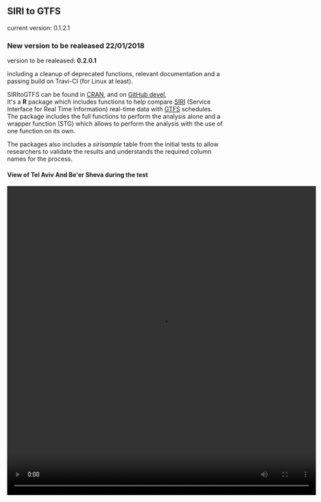 ## SIRI to GTFS

current version: 0.1.2.1

### New version to be realeased 22/01/2018
version to be realeased: **0.2.0.1**
        
including a cleanup of deprecated functions, relevant documentation and a passing build on Travi-CI (for Linux at least).

SIRItoGTFS can be found in [CRAN](https://cran.r-project.org/web/packages/SIRItoGTFS/index.html), and on [GitHub devel](https://github.com/bogind/SIRItoGTFS),       
It's a **R** package which includes functions to help compare [SIRI](http://user47094.vs.easily.co.uk/siri/documentation.htm) (Service Interface for Real Time Information) real-time data with [GTFS](https://developers.google.com/transit/gtfs/) schedules.      
The package includes the full functions to perform the analysis alone and a wrapper function (STG) which allows to perform the analysis with the use of one function on its own.        

The packages also includes a *sirisample* table from the initial tests to allow researchers to validate the results and understands the required column names for the process.

#### View of Tel Aviv And Be'er Sheva during the test           
          
<video width="720" height="720" autoplay loopn controls>
        <source src="https://raw.githubusercontent.com/bogind/bogind.github.io/master/videos/test.mp4" type="video/mp4">
        Your browser does not support the video tag.
</video>
